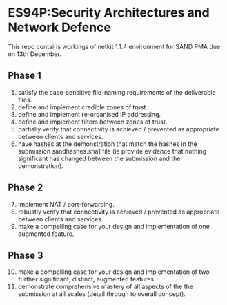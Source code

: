 # ES94P:Security Architectures and Network Defence

This repo contains workings of netkit 1.1.4 environment for SAND PMA due on 13th December.

## Phase 1

1. satisfy the case-sensitive file-naming requirements of the deliverable files.
2. define and implement credible zones of trust.
3. define and implement re-organised IP addressing.
4. define and implement filters between zones of trust.
5. partially verify that connectivity is achieved / prevented as appropriate between clients and services.
6. have hashes at the demonstration that match the hashes in the submission sandhashes.sha1 file (ie provide evidence that nothing significant has changed between the submission and the demonstration).

## Phase 2

7. implement NAT / port-forwarding.
8. robustly verify that connectivity is achieved / prevented as appropriate between clients and services.
9. make a compelling case for your design and implementation of one augmented feature.

## Phase 3

10. make a compelling case for your design and implementation of two further significant, distinct, augmented features.
11. demonstrate comprehensive mastery of all aspects of the the submission at all scales (detail through to overall concept).
